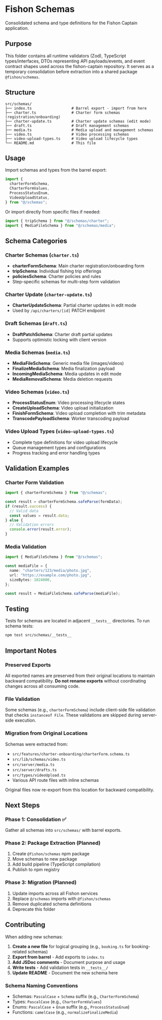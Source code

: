 # Fishon Schemas

Consolidated schema and type definitions for the Fishon Captain application.

## Purpose

This folder contains all runtime validators (Zod), TypeScript types/interfaces, DTOs representing API payloads/events, and event contract shapes used across the fishon-captain repository. It serves as a temporary consolidation before extraction into a shared package `@fishon/schemas`.

## Structure

```
src/schemas/
├── index.ts                  # Barrel export - import from here
├── charter.ts                # Charter form schemas (registration/onboarding)
├── charter-update.ts         # Charter update schemas (edit mode)
├── draft.ts                  # Draft management schemas
├── media.ts                  # Media upload and management schemas
├── video.ts                  # Video processing schemas
├── video-upload-types.ts     # Video upload lifecycle types
└── README.md                 # This file
```

## Usage

Import schemas and types from the barrel export:

```typescript
import {
  charterFormSchema,
  CharterFormValues,
  ProcessStatusEnum,
  VideoUploadStatus,
} from "@/schemas";
```

Or import directly from specific files if needed:

```typescript
import { tripSchema } from "@/schemas/charter";
import { MediaFileSchema } from "@/schemas/media";
```

## Schema Categories

### Charter Schemas (`charter.ts`)

- **charterFormSchema**: Main charter registration/onboarding form
- **tripSchema**: Individual fishing trip offerings
- **policiesSchema**: Charter policies and rules
- Step-specific schemas for multi-step form validation

### Charter Update (`charter-update.ts`)

- **CharterUpdateSchema**: Partial charter updates in edit mode
- Used by `/api/charters/[id]` PATCH endpoint

### Draft Schemas (`draft.ts`)

- **DraftPatchSchema**: Charter draft partial updates
- Supports optimistic locking with client version

### Media Schemas (`media.ts`)

- **MediaFileSchema**: Generic media file (images/videos)
- **FinalizeMediaSchema**: Media finalization payload
- **IncomingMediaSchema**: Media updates in edit mode
- **MediaRemovalSchema**: Media deletion requests

### Video Schemas (`video.ts`)

- **ProcessStatusEnum**: Video processing lifecycle states
- **CreateUploadSchema**: Video upload initialization
- **FinishFormSchema**: Video upload completion with trim metadata
- **TranscodePayloadSchema**: Worker transcoding payload

### Video Upload Types (`video-upload-types.ts`)

- Complete type definitions for video upload lifecycle
- Queue management types and configurations
- Progress tracking and error handling types

## Validation Examples

### Charter Form Validation

```typescript
import { charterFormSchema } from "@/schemas";

const result = charterFormSchema.safeParse(formData);
if (result.success) {
  // Valid data
  const values = result.data;
} else {
  // Validation errors
  console.error(result.error);
}
```

### Media Validation

```typescript
import { MediaFileSchema } from "@/schemas";

const mediaFile = {
  name: "charters/123/media/photo.jpg",
  url: "https://example.com/photo.jpg",
  sizeBytes: 1024000,
};

const result = MediaFileSchema.safeParse(mediaFile);
```

## Testing

Tests for schemas are located in adjacent `__tests__` directories. To run schema tests:

```bash
npm test src/schemas/__tests__
```

## Important Notes

### Preserved Exports

All exported names are preserved from their original locations to maintain backward compatibility. **Do not rename exports** without coordinating changes across all consuming code.

### File Validation

Some schemas (e.g., `charterFormSchema`) include client-side file validation that checks `instanceof File`. These validations are skipped during server-side execution.

### Migration from Original Locations

Schemas were extracted from:

- `src/features/charter-onboarding/charterForm.schema.ts`
- `src/lib/schemas/video.ts`
- `src/server/media.ts`
- `src/server/drafts.ts`
- `src/types/videoUpload.ts`
- Various API route files with inline schemas

Original files now re-export from this location for backward compatibility.

## Next Steps

### Phase 1: Consolidation ✅

Gather all schemas into `src/schemas/` with barrel exports.

### Phase 2: Package Extraction (Planned)

1. Create `@fishon/schemas` npm package
2. Move schemas to new package
3. Add build pipeline (TypeScript compilation)
4. Publish to npm registry

### Phase 3: Migration (Planned)

1. Update imports across all Fishon services
2. Replace `@/schemas` imports with `@fishon/schemas`
3. Remove duplicated schema definitions
4. Deprecate this folder

## Contributing

When adding new schemas:

1. **Create a new file** for logical grouping (e.g., `booking.ts` for booking-related schemas)
2. **Export from barrel** - Add exports to `index.ts`
3. **Add JSDoc comments** - Document purpose and usage
4. **Write tests** - Add validation tests in `__tests__/`
5. **Update README** - Document the new schema here

### Schema Naming Conventions

- Schemas: `PascalCase` + `Schema` suffix (e.g., `CharterFormSchema`)
- Types: `PascalCase` (e.g., `CharterFormValues`)
- Enums: `PascalCase` + `Enum` suffix (e.g., `ProcessStatusEnum`)
- Functions: `camelCase` (e.g., `normalizeFinalizeMedia`)
